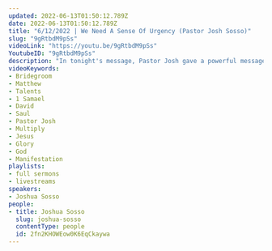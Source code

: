 ```yaml
---
updated: 2022-06-13T01:50:12.789Z
date: 2022-06-13T01:50:12.789Z
title: "6/12/2022 | We Need A Sense Of Urgency (Pastor Josh Sosso)"
slug: "9gRtbdM9pSs"
videoLink: "https://youtu.be/9gRtbdM9pSs"
YoutubeID: "9gRtbdM9pSs"
description: "In tonight's message, Pastor Josh gave a powerful message of being prepared for Gods move. Are we going to be ready for the manifestations or are we going to be left behind? Are we going to multiply our talents or squander our opportunity all together.  We've  been told time and time again that time is of the essence, so let us step into our God given positions, multiply our fruits and step into the full Glory of God. This sermon was delivered at Freedom Fellowship Church International in San Antonio, TX.\n"
videoKeywords:
- Bridegroom
- Matthew
- Talents
- 1 Samael 
- David
- Saul
- Pastor Josh
- Multiply
- Jesus
- Glory
- God
- Manifestation
playlists:
- full sermons
- livestreams
speakers:
- Joshua Sosso
people:
- title: Joshua Sosso
  slug: joshua-sosso
  contentType: people
  id: 2fn2KHOWEow0K6EqCkaywa
---
```

